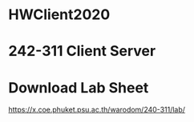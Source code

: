 # HWClient2020
# 242-311 Client Server
# Download Lab Sheet
https://x.coe.phuket.psu.ac.th/warodom/240-311/lab/
